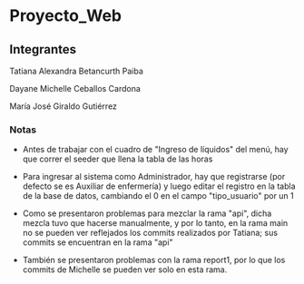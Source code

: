 # Proyecto_Web

## Integrantes

Tatiana Alexandra Betancurth Paiba

Dayane Michelle Ceballos Cardona

María José Giraldo Gutiérrez

### Notas

- Antes de trabajar con el cuadro de "Ingreso de líquidos" del menú, hay que correr el seeder que llena la tabla de las horas

- Para ingresar al sistema como Administrador, hay que registrarse (por defecto se es Auxiliar de enfermería) y luego editar el registro en la tabla de la base de datos, cambiando el 0 en el campo "tipo_usuario" por un 1

- Como se presentaron problemas para mezclar la rama "api", dicha mezcla tuvo que hacerse manualmente, y por lo tanto, en la rama main no se pueden ver reflejados los commits realizados por Tatiana; sus commits se encuentran en la rama "api"

- También se presentaron problemas con la rama report1, por lo que los commits de Michelle se pueden ver solo en esta rama.
